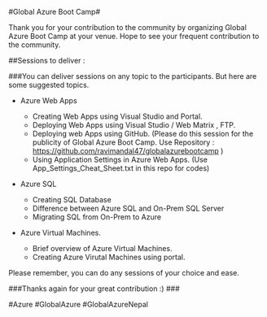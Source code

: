 
#Global Azure Boot Camp#

Thank you for your contribution to the community by organizing Global Azure Boot Camp at your venue. Hope to see your frequent  contribution to the community. 

##Sessions to deliver : 
  
###You can deliver sessions on any topic to the participants. But here are some suggested topics. 

 * Azure Web Apps
    * Creating Web Apps using Visual Studio and Portal. 
    * Deploying Web Apps using Visual Studio / Web Matrix , FTP.
    * Deploying web Apps using GitHub. (Please do this session for the publicity of Global Azure Boot Camp. Use Repository : https://github.com/ravimandal47/globalazurebootcamp ) 
    * Using Application Settings in Azure Web Apps. (Use App_Settings_Cheat_Sheet.txt in this repo for codes)
   
 * Azure SQL 
    * Creating SQL Database
    * Difference between Azure SQL and On-Prem SQL Server
    * Migrating SQL from On-Prem to Azure 
 
 * Azure Virtual Machines. 
    * Brief overview of Azure Virtual Machines. 
    * Creating Azure Virutal Machines using portal. 

Please remember, you can do any sessions of your choice and ease. 

###Thanks again for your great contribution :) ###

#Azure #GlobalAzure #GlobalAzureNepal  
